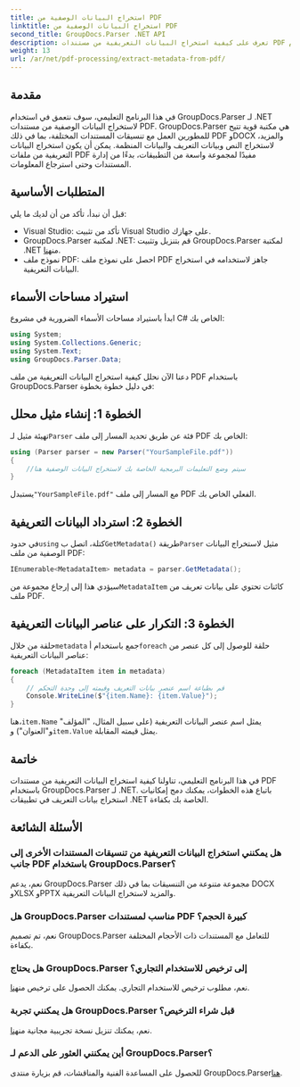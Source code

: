 ```yaml
---
title: استخراج البيانات الوصفية من PDF
linktitle: استخراج البيانات الوصفية من PDF
second_title: GroupDocs.Parser .NET API
description: تعرف على كيفية استخراج البيانات التعريفية من مستندات PDF باستخدام GroupDocs.Parser لـ .NET. يغطي هذا الدليل الشامل التعليمات والمتطلبات الأساسية خطوة بخطوة.
weight: 13
url: /ar/net/pdf-processing/extract-metadata-from-pdf/
---
```

## مقدمة
في هذا البرنامج التعليمي، سوف نتعمق في استخدام GroupDocs.Parser لـ .NET لاستخراج البيانات الوصفية من مستندات PDF. GroupDocs.Parser هي مكتبة قوية تتيح للمطورين العمل مع تنسيقات المستندات المختلفة، بما في ذلك PDF وDOCX والمزيد، لاستخراج النص وبيانات التعريف والبيانات المنظمة. يمكن أن يكون استخراج البيانات التعريفية من ملفات PDF مفيدًا لمجموعة واسعة من التطبيقات، بدءًا من إدارة المستندات وحتى استرجاع المعلومات.
## المتطلبات الأساسية
قبل أن نبدأ، تأكد من أن لديك ما يلي:
- Visual Studio: تأكد من تثبيت Visual Studio على جهازك.
-  GroupDocs.Parser لمكتبة .NET: قم بتنزيل وتثبيت GroupDocs.Parser لمكتبة .NET من[هنا](https://releases.groupdocs.com/parser/net/).
- نموذج ملف PDF: احصل على نموذج ملف PDF جاهز لاستخدامه في استخراج البيانات التعريفية.

## استيراد مساحات الأسماء
ابدأ باستيراد مساحات الأسماء الضرورية في مشروع C# الخاص بك:
```csharp
using System;
using System.Collections.Generic;
using System.Text;
using GroupDocs.Parser.Data;
```

دعنا الآن نحلل كيفية استخراج البيانات التعريفية من ملف PDF باستخدام GroupDocs.Parser في دليل خطوة بخطوة:
## الخطوة 1: إنشاء مثيل محلل
 تهيئة مثيل لـ`Parser` فئة عن طريق تحديد المسار إلى ملف PDF الخاص بك:
```csharp
using (Parser parser = new Parser("YourSampleFile.pdf"))
{
    //سيتم وضع التعليمات البرمجية الخاصة بك لاستخراج البيانات الوصفية هنا
}
```
 يستبدل`"YourSampleFile.pdf"` مع المسار إلى ملف PDF الفعلي الخاص بك.
## الخطوة 2: استرداد البيانات التعريفية
 في حدود`using` كتلة، اتصل ب`GetMetadata()` طريقة`Parser` مثيل لاستخراج البيانات الوصفية من ملف PDF:
```csharp
IEnumerable<MetadataItem> metadata = parser.GetMetadata();
```
 سيؤدي هذا إلى إرجاع مجموعة من`MetadataItem` كائنات تحتوي على بيانات تعريف من ملف PDF.
## الخطوة 3: التكرار على عناصر البيانات التعريفية
 حلقة من خلال`metadata` جمع باستخدام أ`foreach` حلقة للوصول إلى كل عنصر من عناصر البيانات التعريفية:
```csharp
foreach (MetadataItem item in metadata)
{
    // قم بطباعة اسم عنصر بيانات التعريف وقيمته إلى وحدة التحكم
    Console.WriteLine($"{item.Name}: {item.Value}");
}
```
 هنا،`item.Name` يمثل اسم عنصر البيانات التعريفية (على سبيل المثال، "المؤلف" و"العنوان") و`item.Value` يمثل قيمته المقابلة.

## خاتمة
في هذا البرنامج التعليمي، تناولنا كيفية استخراج البيانات التعريفية من مستندات PDF باستخدام GroupDocs.Parser لـ .NET. باتباع هذه الخطوات، يمكنك دمج إمكانيات استخراج بيانات التعريف في تطبيقات .NET الخاصة بك بكفاءة.

## الأسئلة الشائعة
### هل يمكنني استخراج البيانات التعريفية من تنسيقات المستندات الأخرى إلى جانب PDF باستخدام GroupDocs.Parser؟
نعم، يدعم GroupDocs.Parser مجموعة متنوعة من التنسيقات بما في ذلك DOCX وXLSX وPPTX والمزيد لاستخراج البيانات التعريفية.
### هل GroupDocs.Parser مناسب لمستندات PDF كبيرة الحجم؟
نعم، تم تصميم GroupDocs.Parser للتعامل مع المستندات ذات الأحجام المختلفة بكفاءة.
### هل يحتاج GroupDocs.Parser إلى ترخيص للاستخدام التجاري؟
 نعم، مطلوب ترخيص للاستخدام التجاري. يمكنك الحصول على ترخيص من[هنا](https://purchase.groupdocs.com/buy).
### هل يمكنني تجربة GroupDocs.Parser قبل شراء الترخيص؟
 نعم، يمكنك تنزيل نسخة تجريبية مجانية من[هنا](https://releases.groupdocs.com/).
### أين يمكنني العثور على الدعم لـ GroupDocs.Parser؟
 للحصول على المساعدة الفنية والمناقشات، قم بزيارة منتدى GroupDocs.Parser[هنا](https://forum.groupdocs.com/c/parser/17).